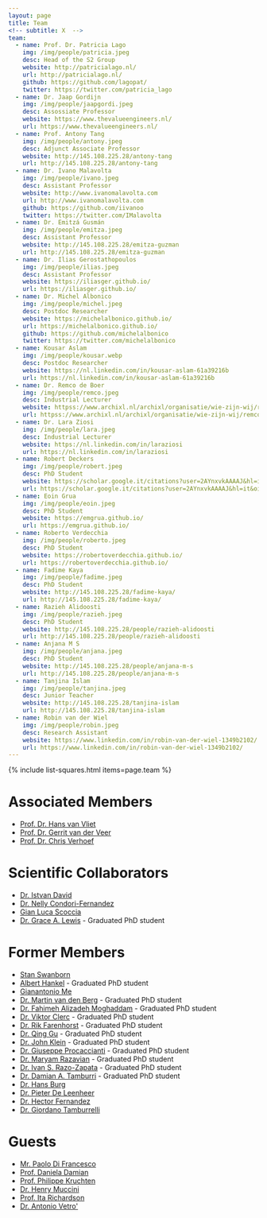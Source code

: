 ```yaml
---
layout: page
title: Team
<!-- subtitle: X  -->
team:
  - name: Prof. Dr. Patricia Lago
    img: /img/people/patricia.jpeg
    desc: Head of the S2 Group
    website: http://patricialago.nl/
    url: http://patricialago.nl/
    github: https://github.com/lagopat/
    twitter: https://twitter.com/patricia_lago
  - name: Dr. Jaap Gordijn
    img: /img/people/jaapgordi.jpeg
    desc: Assossiate Professor
    website: https://www.thevalueengineers.nl/
    url: https://www.thevalueengineers.nl/
  - name: Prof. Antony Tang
    img: /img/people/antony.jpeg
    desc: Adjunct Associate Professor
    website: http://145.108.225.28/antony-tang
    url: http://145.108.225.28/antony-tang
  - name: Dr. Ivano Malavolta
    img: /img/people/ivano.jpeg
    desc: Assistant Professor
    website: http://www.ivanomalavolta.com
    url: http://www.ivanomalavolta.com
    github: https://github.com/iivanoo
    twitter: https://twitter.com/IMalavolta
  - name: Dr. Emitzá Gusmán
    img: /img/people/emitza.jpeg
    desc: Assistant Professor
    website: http://145.108.225.28/emitza-guzman
    url: http://145.108.225.28/emitza-guzman
  - name: Dr. Ilias Gerostathopoulos
    img: /img/people/ilias.jpeg
    desc: Assistant Professor
    website: https://iliasger.github.io/
    url: https://iliasger.github.io/
  - name: Dr. Michel Albonico
    img: /img/people/michel.jpeg
    desc: Postdoc Researcher
    website: https://michelalbonico.github.io/
    url: https://michelalbonico.github.io/
    github: https://github.com/michelalbonico
    twitter: https://twitter.com/michelalbonico
  - name: Kousar Aslam
    img: /img/people/kousar.webp
    desc: Postdoc Researcher
    website: https://nl.linkedin.com/in/kousar-aslam-61a39216b
    url: https://nl.linkedin.com/in/kousar-aslam-61a39216b
  - name: Dr. Remco de Boer
    img: /img/people/remco.jpeg
    desc: Industrial Lecturer
    website: httpss://www.archixl.nl/archixl/organisatie/wie-zijn-wij/remco
    url: httpss://www.archixl.nl/archixl/organisatie/wie-zijn-wij/remco
  - name: Dr. Lara Ziosi
    img: /img/people/lara.jpeg
    desc: Industrial Lecturer
    website: https://nl.linkedin.com/in/laraziosi
    url: https://nl.linkedin.com/in/laraziosi
  - name: Robert Deckers
    img: /img/people/robert.jpeg
    desc: PhD Student
    website: https://scholar.google.it/citations?user=2AYnxvkAAAAJ&hl=it&oi=ao
    url: https://scholar.google.it/citations?user=2AYnxvkAAAAJ&hl=it&oi=ao
  - name: Eoin Grua
    img: /img/people/eoin.jpeg
    desc: PhD Student
    website: https://emgrua.github.io/
    url: https://emgrua.github.io/
  - name: Roberto Verdecchia
    img: /img/people/roberto.jpeg
    desc: PhD Student
    website: https://robertoverdecchia.github.io/
    url: https://robertoverdecchia.github.io/
  - name: Fadime Kaya
    img: /img/people/fadime.jpeg
    desc: PhD Student
    website: http://145.108.225.28/fadime-kaya/
    url: http://145.108.225.28/fadime-kaya/
  - name: Razieh Alidoosti
    img: /img/people/razieh.jpeg
    desc: PhD Student
    website: http://145.108.225.28/people/razieh-alidoosti
    url: http://145.108.225.28/people/razieh-alidoosti
  - name: Anjana M S
    img: /img/people/anjana.jpeg
    desc: PhD Student
    website: http://145.108.225.28/people/anjana-m-s
    url: http://145.108.225.28/people/anjana-m-s
  - name: Tanjina Islam
    img: /img/people/tanjina.jpeg
    desc: Junior Teacher
    website: http://145.108.225.28/tanjina-islam
    url: http://145.108.225.28/tanjina-islam
  - name: Robin van der Wiel
    img: /img/people/robin.jpeg
    desc: Research Assistant
    website: https://www.linkedin.com/in/robin-van-der-wiel-1349b2102/
    url: https://www.linkedin.com/in/robin-van-der-wiel-1349b2102/
---
```

{% include list-squares.html items=page.team %}
# Associated Members
- [Prof. Dr. Hans van Vliet](https://scholar.google.it/citations?user=4YAdfEsAAAAJ&hl=it&oi=ao)
- [Prof. Dr. Gerrit van der Veer](https://www.cs.vu.nl/~gerrit/)
- [Prof. Dr. Chris Verhoef](https://www.cs.vu.nl/~x/)
# Scientific Collaborators
- [Dr. Istvan David](https://istvandavid.com)
- [Dr. Nelly Condori-Fernandez](https://www.linkedin.com/in/ncondorifernandez/)
- [Gian Luca Scoccia](https://gianlucascoccia.github.io)
- [Dr. Grace A. Lewis](http://www.sei.cmu.edu/staff/glewis) - Graduated PhD student
# Former Members
- [Stan Swanborn](https://nl.linkedin.com/in/stan-swanborn-0470b4a9)
- [Albert Hankel](https://scholar.google.it/citations?user=IPa6m2QAAAAJ&hl=it&oi=ao) - Graduated PhD student
- [Gianantonio Me](https://es.linkedin.com/in/gianantonio-me-80a54461)
- [Dr. Martin van den Berg](https://www.linkedin.com/in/mjbkvandenberg/) - Graduated PhD student
- [Dr. Fahimeh Alizadeh Moghaddam](https://www.linkedin.com/in/fahimeh-alizadeh-moghaddam/) - Graduated PhD student
- [Dr. Viktor Clerc](https://www.linkedin.com/in/clerc/) - Graduated PhD student
- [Dr. Rik Farenhorst](https://www.linkedin.com/in/rikfarenhorst/) - Graduated PhD student
- [Dr. Qing Gu](https://www.linkedin.com/in/qinggu/) - Graduated PhD student
- [Dr. John Klein](https://www.linkedin.com/in/johnrklein/) - Graduated PhD student
- [Dr. Giuseppe Procaccianti](https://procaccianti.me) - Graduated PhD student
- [Dr. Maryam Razavian](http://is.ieis.tue.nl/staff/mrazavian/) - Graduated PhD student
- [Dr. Ivan S. Razo-Zapata](https://www.linkedin.com/in/iv%C3%A1n-s-razo-zapata-9514924b/) - Graduated PhD student
- [Dr. Damian A. Tamburri](https://www.linkedin.com/in/maelstrom/) - Graduated PhD student
- [Dr. Hans Burg](https://www.linkedin.com/in/hansburg/)
- [Dr. Pieter De Leenheer](https://www.linkedin.com/in/pieterdeleenheer/)
- [Dr. Hector Fernandez](https://www.linkedin.com/in/hector2fernandez/)
- [Dr. Giordano Tamburrelli](https://nl.linkedin.com/in/giordano-tamburrelli-b532334)
# Guests
- [Mr. Paolo Di Francesco](http://www.paolodifrancesco.com/)
- [Prof. Daniela Damian](https://danadamian.wordpress.com/)
- [Prof. Philippe Kruchten](https://philippe.kruchten.com/)
- [Dr. Henry Muccini](https://www.henrymuccini.com/)
- [Prof. Ita Richardson](https://www.csis.ul.ie/staff/ItaRichardson/)
- [Dr. Antonio Vetro'](httpss://nexa.polito.it/people/avetro)
